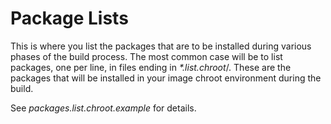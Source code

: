 Package Lists
===============================================================================

This is where you list the packages that are to be installed during various phases of the build process.  The most common case will be to list packages, one per line, in files ending in _*.list.chroot_/.  These are the packages that will be installed in your image chroot environment during the build.

See _packages.list.chroot.example_ for details.